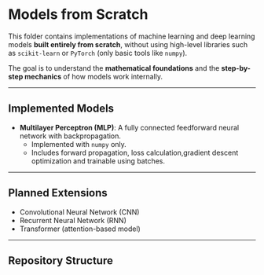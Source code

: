 # Models from Scratch

This folder contains implementations of machine learning and deep learning models **built entirely from scratch**, without using high-level libraries such as `scikit-learn` or `PyTorch` (only basic tools like `numpy`).  

The goal is to understand the **mathematical foundations** and the **step-by-step mechanics** of how models work internally.

---

## Implemented Models
- **Multilayer Perceptron (MLP)**: A fully connected feedforward neural network with backpropagation.  
  - Implemented with `numpy` only.  
  - Includes forward propagation, loss calculation,gradient descent optimization and trainable using batches.  

---

## Planned Extensions
- Convolutional Neural Network (CNN)  
- Recurrent Neural Network (RNN)  
- Transformer (attention-based model)  

---

## Repository Structure


